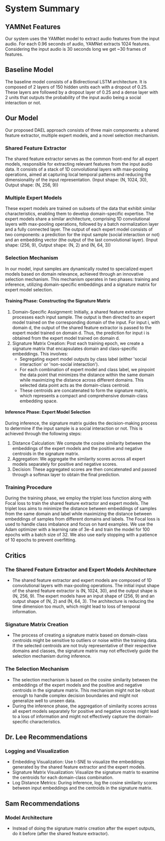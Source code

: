 # System Summary
<!-- Commit ID: dac8fb0c3dbd1828d96f6b6179e1ec79a3b081f4 -->
## YAMNet Features

Our system uses the YAMNet model to extract audio features from the input audio. For each 0.96 seconds of audio, YAMNet extracts 1024 features. Considering the input audio is 30 seconds long we get ~30 frames of features.

## Baseline Model

The baseline model consists of a Bidirectional LSTM architecture. It is composed of 2 layers of 150 hidden units each with a dropout of 0.25. These layers are followed by a dropout layer of 0.25 and a dense layer with 2 units that outputs the probability of the input audio being a social interaction or not.

## Our Model

Our proposed DAEL approach consists of three main components: a shared feature extractor, multiple expert models, and a novel selection mechanism.

### Shared Feature Extractor

The shared feature extractor serves as the common front-end for all expert models, responsible for extracting relevant features from the input audio data. It consists of a stack of 1D convolutional layers with max-pooling operations, aimed at capturing local temporal patterns and reducing the dimensionality of the input representation. (Input shape: (N, 1024, 30), Output shape: (N, 256, 9))

### Multiple Expert Models

These expert models are trained on subsets of the data that exhibit similar characteristics, enabling them to develop domain-specific expertise. The expert models share a similar architecture, comprising 1D convolutional layers with max-pooling operations, followed by a batch normalization layer and a fully connected layer. The output of each expert model consists of two components: a prediction for the input sample (social interaction or not) and an embedding vector (the output of the last convolutional layer). (Input shape: (256, 9), Output shape: (N, 2) and (N, 64, 3))

### Selection Mechanism

In our model, input samples are dynamically routed to specialized expert models based on domain relevance, achieved through an innovative selection mechanism. This mechanism operates in two phases: training and inference, utilizing domain-specific embeddings and a signature matrix for expert model selection.

#### Training Phase: Constructing the Signature Matrix

1. Domain-Specific Assignment: Initially, a shared feature extractor processes each input sample. The output is then directed to an expert model trained on the corresponding domain of the input. For input i, with domain d, the output of the shared feature extractor is passed to the expert model trained on domain d. Thus, the prediction for input i is obtained from the expert model trained on domain d.
2. Signature Matrix Creation: Post each training epoch, we create a signature matrix that encapsulates domain and class-specific embeddings. This involves:
   - Segregating expert model outputs by class label (either 'social interaction' or 'non-social interaction').
   - For each combination of expert model and class label, we pinpoint the data point that minimizes the distance within the same domain while maximizing the distance across different domains. This selected data point acts as the domain-class centroid.
   - These centroids are concatenated to form the signature matrix, which represents a compact and comprehensive domain-class embedding space.

#### Inference Phase: Expert Model Selection

During inference, the signature matrix guides the decision-making process to determine if the input sample is a social interaction or not. This is achieved through the following steps:

1. Distance Calculation: We compute the cosine similarity between the embeddings of the expert models and the positive and negative centroids in the signature matrix.
2. Aggregation: We aggregate the similarity scores across all expert models separately for positive and negative scores.
3. Decision: These aggregated scores are then concatenated and passed through a softmax layer to obtain the final prediction.

### Training Procedure

During the training phase, we employ the triplet loss function along with Focal loss to train the shared feature extractor and expert models. The triplet loss aims to minimize the distance between embeddings of samples from the same domain and label while maximizing the distance between embeddings of samples from different domains and labels. The Focal loss is used to handle class imbalance and focus on hard examples. We use the Adam optimizer with a learning rate of 3e-4 and train the model for 100 epochs with a batch size of 32. We also use early stopping with a patience of 10 epochs to prevent overfitting.

## Critics

### The Shared Feature Extractor and Expert Models Architecture

- The shared feature extractor and expert models are composed of 1D convolutional layers with max-pooling operations. The initial input shape of the shared feature extractor is (N, 1024, 30), and the output shape is (N, 256, 9). The expert models have an input shape of (256, 9) and an output shape of (N, 2) and (N, 64, 3). The architecture is reducing the time dimension too much, which might lead to loss of temporal information.

### Signature Matrix Creation

- The process of creating a signature matrix based on domain-class centroids might be sensitive to outliers or noise within the training data. If the selected centroids are not truly representative of their respective domains and classes, the signature matrix may not effectively guide the selection mechanism during inference.

### The Selection Mechanism

- The selection mechanism is based on the cosine similarity between the embeddings of the expert models and the positive and negative centroids in the signature matrix. This mechanism might not be robust enough to handle complex decision boundaries and might not generalize well to unseen data.
- During the inference phase, the aggregation of similarity scores across all expert models separately for positive and negative scores might lead to a loss of information and might not effectively capture the domain-specific characteristics.

## Dr. Lee Recommendations

### Logging and Visualization

- Embedding Visualization: Use t-SNE to visualize the embeddings generated by the shared feature extractor and the expert models.
- Signature Matrix Visualization: Visualize the signature matrix to examine the centroids for each domain-class combination.
- Log Distance Metrics: During inference, log the cosine similarity scores between input embeddings and the centroids in the signature matrix.

## Sam Recommendations

### Model Architecture

- Instead of doing the signature matrix creation after the expert outputs, do it before (after the shared feature extractor).
